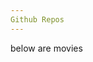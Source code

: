 ```yaml
---
Github Repos
---
```

<script>
var results = {
    "Search": [{
        "Title": "Titanic",
        "Year": "1997",
        "imdbID": "tt0120338",
        "Type": "movie",
        "Poster": "https://images-na.ssl-images-amazon.com/images/M/MV5BZDNiMjE0NDgtZWRhNC00YTlhLTk2ZjItZTQzNTU2NjAzNWNkXkEyXkFqcGdeQXVyNjUwNzk3NDc@._V1_SX300.jpg"
    }, {
        "Title": "Titanic II",
        "Year": "2010",
        "imdbID": "tt1640571",
        "Type": "movie",
        "Poster": "https://images-na.ssl-images-amazon.com/images/M/MV5BMTMxMjQ1MjA5Ml5BMl5BanBnXkFtZTcwNjIzNjg1Mw@@._V1_SX300.jpg"
    }, {
        "Title": "Titanic: The Legend Goes On...",
        "Year": "2000",
        "imdbID": "tt0330994",
        "Type": "movie",
        "Poster": "https://images-na.ssl-images-amazon.com/images/M/MV5BMTg5MjcxODAwMV5BMl5BanBnXkFtZTcwMTk4OTMwMg@@._V1_SX300.jpg"
    }, {
        "Title": "Titanic",
        "Year": "1953",
        "imdbID": "tt0046435",
        "Type": "movie",
        "Poster": "https://images-na.ssl-images-amazon.com/images/M/MV5BMTU3NTUyMTc3Nl5BMl5BanBnXkFtZTgwOTA2MDE3MTE@._V1_SX300.jpg"
    }, {
        "Title": "Raise the Titanic",
        "Year": "1980",
        "imdbID": "tt0081400",
        "Type": "movie",
        "Poster": "https://images-na.ssl-images-amazon.com/images/M/MV5BMTY5MTQwNzMxNV5BMl5BanBnXkFtZTcwMzkwOTMyMQ@@._V1_SX300.jpg"
    }, {
        "Title": "The Legend of the Titanic",
        "Year": "1999",
        "imdbID": "tt1623780",
        "Type": "movie",
        "Poster": "https://images-na.ssl-images-amazon.com/images/M/MV5BMjMxNDU5MTk1MV5BMl5BanBnXkFtZTgwMDk5NDUyMTE@._V1_SX300.jpg"
    }, {
        "Title": "The Chambermaid on the Titanic",
        "Year": "1997",
        "imdbID": "tt0129923",
        "Type": "movie",
        "Poster": "https://images-na.ssl-images-amazon.com/images/M/MV5BMWUzYjgyNDEtNTAyMi00M2JjLTlhMzMtMDJmOGM1ZmYzNzY4XkEyXkFqcGdeQXVyMTA0MjU0Ng@@._V1_SX300.jpg"
    }, {
        "Title": "In Search of the Titanic",
        "Year": "2004",
        "imdbID": "tt1719665",
        "Type": "movie",
        "Poster": "https://images-na.ssl-images-amazon.com/images/M/MV5BMTAzNjY0NDA2NzdeQTJeQWpwZ15BbWU4MDIwMzc1MzEx._V1_SX300.jpg"
    }, {
        "Title": "Titanic",
        "Year": "1943",
        "imdbID": "tt0036443",
        "Type": "movie",
        "Poster": "https://images-na.ssl-images-amazon.com/images/M/MV5BMTU2Njg4MDgxN15BMl5BanBnXkFtZTcwNzE4MjYyMQ@@._V1_SX300.jpg"
    }, {
        "Title": "S.O.S. Titanic",
        "Year": "1979",
        "imdbID": "tt0079836",
        "Type": "movie",
        "Poster": "https://images-na.ssl-images-amazon.com/images/M/MV5BMTMwOTU5MDU0OV5BMl5BanBnXkFtZTcwMDc4OTYyMQ@@._V1_SX300.jpg"
    }],
    "totalResults": "170",
    "Response": "True"
};


var movies_list = document.getElementById('movies-list');

var entries = results.Search;

for(var entry_key in entries) {
	// control that property is own by the object (not prototype)
	if(entries.hasOwnProperty(entry_key)) {
		// do whatever you want with the entry
		// To access the entry, use this notation:
		var entry = entries[entry_key];
		// to stay with OMDb example, this should be: 
       var movie_line = '<p><strong>Title:</strong> ' 
                      + entry.Title + ' (year: ' + entry.Year + ')</p>';
	   movies_list.innerHTML += movie_line;
	}
}
</script>

below are movies

<div id="movies-list">
</div>

